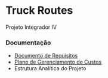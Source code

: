 # Truck Routes
Projeto Integrador IV

### Documentação
* [Documento de Requisitos](https://docs.google.com/document/d/1N1Wjx2xtU0PuksIssqfTy7Pxpgi-6sPvPjUOGKBxUm8/edit?usp=sharing)
* [Plano de Gerenciamento de Custos](https://docs.google.com/document/d/1ZBMWcjSKf2ydD-zum3N_x13rLU-z7r8lkWiUL7xaW2M/edit?usp=sharing)
* Estrutura Analítica do Projeto

